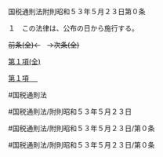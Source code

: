 国税通則法附則昭和５３年５月２３日第０条

１　この法律は、公布の日から施行する。

~~前条(全)←~~　~~→次条(全)~~

[第１項(全)](国税通則法＿＿＿＿附則昭和５３年５月２３日第０条第１項_.md)  

[第１項 　 ](国税通則法＿＿＿＿附則昭和５３年５月２３日第０条第１項.md)  

#国税通則法

#国税通則法/附則昭和５３年５月２３日

#国税通則法/附則昭和５３年５月２３日/第０条

#国税通則法/附則昭和５３年５月２３日/第０条

